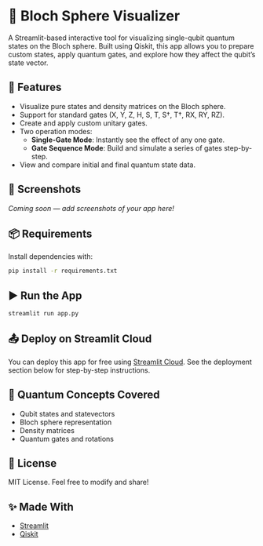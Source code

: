 # 🔮 Bloch Sphere Visualizer

A Streamlit-based interactive tool for visualizing single-qubit quantum states on the Bloch sphere. Built using Qiskit, this app allows you to prepare custom states, apply quantum gates, and explore how they affect the qubit’s state vector.

## 🚀 Features

- Visualize pure states and density matrices on the Bloch sphere.
- Support for standard gates (X, Y, Z, H, S, T, S†, T†, RX, RY, RZ).
- Create and apply custom unitary gates.
- Two operation modes:
  - **Single-Gate Mode**: Instantly see the effect of any one gate.
  - **Gate Sequence Mode**: Build and simulate a series of gates step-by-step.
- View and compare initial and final quantum state data.

## 📸 Screenshots

*Coming soon — add screenshots of your app here!*

## 📦 Requirements

Install dependencies with:

```bash
pip install -r requirements.txt
```

## ▶️ Run the App

```bash
streamlit run app.py
```

## 📤 Deploy on Streamlit Cloud

You can deploy this app for free using [Streamlit Cloud](https://streamlit.io/cloud). See the deployment section below for step-by-step instructions.

## 🧠 Quantum Concepts Covered

- Qubit states and statevectors
- Bloch sphere representation
- Density matrices
- Quantum gates and rotations

## 📄 License

MIT License. Feel free to modify and share!

## ✨ Made With

- [Streamlit](https://streamlit.io/)
- [Qiskit](https://qiskit.org/)
